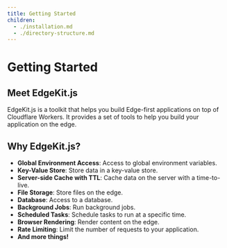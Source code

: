 ```yaml
---
title: Getting Started
children:
  - ./installation.md
  - ./directory-structure.md
---
```


# Getting Started

## Meet EdgeKit.js

EdgeKit.js is a toolkit that helps you build Edge-first applications on top of Cloudflare Workers. It provides a set of tools to help you build your application on the edge.

## Why EdgeKit.js?

- **Global Environment Access**: Access to global environment variables.
- **Key-Value Store**: Store data in a key-value store.
- **Server-side Cache with TTL**: Cache data on the server with a time-to-live.
- **File Storage**: Store files on the edge.
- **Database**: Access to a database.
- **Background Jobs**: Run background jobs.
- **Scheduled Tasks**: Schedule tasks to run at a specific time.
- **Browser Rendering**: Render content on the edge.
- **Rate Limiting**: Limit the number of requests to your application.
- **And more things!**
